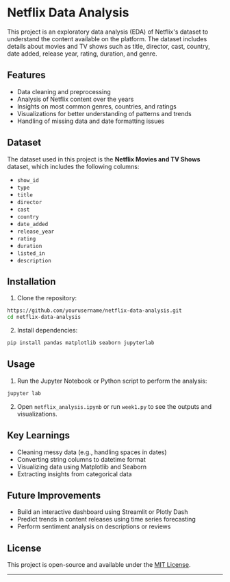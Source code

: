 # Netflix Data Analysis

This project is an exploratory data analysis (EDA) of Netflix's dataset to understand the content available on the platform. The dataset includes details about movies and TV shows such as title, director, cast, country, date added, release year, rating, duration, and genre.

## Features

- Data cleaning and preprocessing
- Analysis of Netflix content over the years
- Insights on most common genres, countries, and ratings
- Visualizations for better understanding of patterns and trends
- Handling of missing data and date formatting issues

## Dataset

The dataset used in this project is the **Netflix Movies and TV Shows** dataset, which includes the following columns:

- `show_id`
- `type`
- `title`
- `director`
- `cast`
- `country`
- `date_added`
- `release_year`
- `rating`
- `duration`
- `listed_in`
- `description`

## Installation

1. Clone the repository:
```bash
https://github.com/yourusername/netflix-data-analysis.git
cd netflix-data-analysis
```

2. Install dependencies:
```bash
pip install pandas matplotlib seaborn jupyterlab
```

## Usage

1. Run the Jupyter Notebook or Python script to perform the analysis:
```bash
jupyter lab
```
2. Open `netflix_analysis.ipynb` or run `week1.py` to see the outputs and visualizations.

## Key Learnings

- Cleaning messy data (e.g., handling spaces in dates)
- Converting string columns to datetime format
- Visualizing data using Matplotlib and Seaborn
- Extracting insights from categorical data

## Future Improvements

- Build an interactive dashboard using Streamlit or Plotly Dash
- Predict trends in content releases using time series forecasting
- Perform sentiment analysis on descriptions or reviews

## License

This project is open-source and available under the [MIT License](LICENSE).

---






